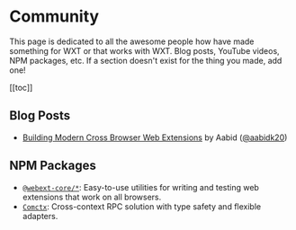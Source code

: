 # Community

This page is dedicated to all the awesome people how have made something for WXT or that works with WXT. Blog posts, YouTube videos, NPM packages, etc. If a section doesn't exist for the thing you made, add one!

[[toc]]

## Blog Posts

- [Building Modern Cross Browser Web Extensions](https://aabidk.dev/tags/wxt/) by Aabid ([@aabidk20](https://github.com/aabidk20))

## NPM Packages

- [`@webext-core/*`](https://webext-core.aklinker1.io/): Easy-to-use utilities for writing and testing web extensions that work on all browsers.
- [`Comctx`](https://github.com/molvqingtai/comctx): Cross-context RPC solution with type safety and flexible adapters.
